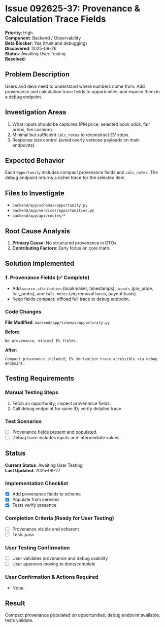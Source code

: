 # Issue 092625-37: Provenance & Calculation Trace Fields

**Priority**: High  
**Component**: Backend / Observability  
**Beta Blocker**: Yes (trust and debugging)  
**Discovered**: 2025-09-26  
**Status**: Awaiting User Testing  
**Resolved**: 

## Problem Description

Users and devs need to understand where numbers come from. Add provenance and calculation trace fields to opportunities and expose them in a debug endpoint.

## Investigation Areas

1. What inputs should be captured (PM price, selected book odds, fair probs, fee cushion).  
2. Minimal but sufficient `calc_notes` to reconstruct EV steps.  
3. Response size control (avoid overly verbose payloads on main endpoints).

## Expected Behavior

Each `Opportunity` includes compact provenance fields and `calc_notes`. The debug endpoint returns a richer trace for the selected item.

## Files to Investigate

- `backend/app/schemas/opportunity.py`  
- `backend/app/services/opportunities.py`  
- `backend/app/api/routes/*`

## Root Cause Analysis

1. **Primary Cause**: No structured provenance in DTOs.  
2. **Contributing Factors**: Early focus on core math.

## Solution Implemented

### 1. Provenance Fields (✅ Complete)
- Add `source_attribution` (bookmaker, timestamps), `inputs` (pm_price, fair_probs), and `calc_notes` (vig removal basis, payout basis).  
- Keep fields compact; offload full trace to debug endpoint.

### Code Changes

**File Modified**: `backend/app/schemas/opportunity.py`

**Before**:
```text
No provenance, minimal EV fields.
```

**After**:
```text
Compact provenance included; EV derivation trace accessible via debug endpoint.
```

## Testing Requirements

### Manual Testing Steps
1. Fetch an opportunity; inspect provenance fields.  
2. Call debug endpoint for same ID; verify detailed trace.

### Test Scenarios
- [ ] Provenance fields present and populated.  
- [ ] Debug trace includes inputs and intermediate values.

## Status

**Current Status**: Awaiting User Testing  
**Last Updated**: 2025-09-27

### Implementation Checklist
- [x] Add provenance fields to schema  
- [x] Populate from services  
- [x] Tests verify presence

### Completion Criteria (Ready for User Testing)
- [ ] Provenance visible and coherent  
- [ ] Tests pass

### User Testing Confirmation
- [ ] User validates provenance and debug usability  
- [ ] User approves moving to done/complete

### User Confirmation & Actions Required
- None.

## Result

Compact provenance populated on opportunities; debug endpoint available; tests validate.
